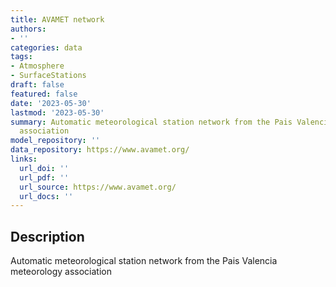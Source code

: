 ```yaml
---
title: AVAMET network
authors:
- ''
categories: data
tags:
- Atmosphere
- SurfaceStations
draft: false
featured: false
date: '2023-05-30'
lastmod: '2023-05-30'
summary: Automatic meteorological station network from the Pais Valencia meteorology
  association
model_repository: ''
data_repository: https://www.avamet.org/
links:
  url_doi: ''
  url_pdf: ''
  url_source: https://www.avamet.org/
  url_docs: ''
---
```


## Description

Automatic meteorological station network from the Pais Valencia meteorology association


